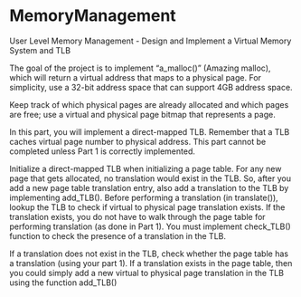 # MemoryManagement
User Level Memory Management - Design and Implement a Virtual Memory System and TLB

The goal of the project is to implement “a_malloc()” (Amazing malloc), which will return a virtual address that maps to a physical page. 
For simplicity, use a 32-bit address space that can support 4GB address space. 

Keep track of which physical pages are already allocated and which pages are free; use a virtual and physical page bitmap that 
represents a page.

In this part, you will implement a direct-mapped TLB. Remember that a TLB caches virtual page number to physical address. This part 
cannot be completed unless Part 1 is correctly implemented.

Initialize a direct-mapped TLB when initializing a page table. For any new page that gets allocated, no translation would exist in the 
TLB. So, after you add a new page table translation entry, also add a translation to the TLB by implementing add_TLB(). Before performing
a translation (in translate()), lookup the TLB to check if virtual to physical page translation exists. If the translation exists, you 
do not have to walk through the page table for performing translation (as done in Part 1). You must implement check_TLB() function to 
check the presence of a translation in the TLB.

If a translation does not exist in the TLB, check whether the page table has a translation (using your part 1). If a translation 
exists in the page table, then you could simply add a new virtual to physical page translation in the TLB using the function add_TLB()
